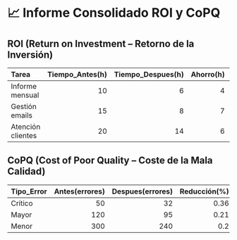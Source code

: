 # 📈 Informe Consolidado ROI y CoPQ

## ROI (Return on Investment – Retorno de la Inversión)
| Tarea             |   Tiempo_Antes(h) |   Tiempo_Despues(h) |   Ahorro(h) |   ROI |
|:------------------|------------------:|--------------------:|------------:|------:|
| Informe mensual   |                10 |                   6 |           4 |  0.25 |
| Gestión emails    |                15 |                   8 |           7 |  0.3  |
| Atención clientes |                20 |                  14 |           6 |  0.12 |

## CoPQ (Cost of Poor Quality – Coste de la Mala Calidad)
| Tipo_Error   |   Antes(errores) |   Despues(errores) |   Reducción(%) |   CoPQ_Estimado(EUR) |
|:-------------|-----------------:|-------------------:|---------------:|---------------------:|
| Crítico      |               50 |                 32 |           0.36 |                 5000 |
| Mayor        |              120 |                 95 |           0.21 |                 2400 |
| Menor        |              300 |                240 |           0.2  |                  900 |
